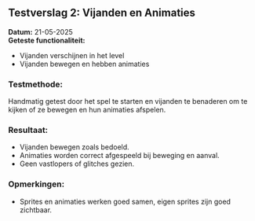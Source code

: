 ## Testverslag 2: Vijanden en Animaties

**Datum:** 21-05-2025  
**Geteste functionaliteit:**
- Vijanden verschijnen in het level
- Vijanden bewegen en hebben animaties

### Testmethode:
Handmatig getest door het spel te starten en vijanden te benaderen om te kijken of ze bewegen en hun animaties afspelen.

### Resultaat:
- Vijanden bewegen zoals bedoeld.
- Animaties worden correct afgespeeld bij beweging en aanval.
- Geen vastlopers of glitches gezien.

### Opmerkingen:
- Sprites en animaties werken goed samen, eigen sprites zijn goed zichtbaar.